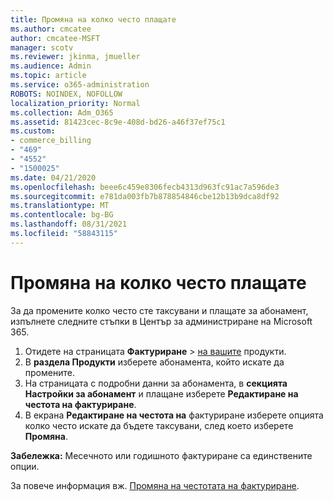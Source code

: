 ```yaml
---
title: Промяна на колко често плащате
ms.author: cmcatee
author: cmcatee-MSFT
manager: scotv
ms.reviewer: jkinma, jmueller
ms.audience: Admin
ms.topic: article
ms.service: o365-administration
ROBOTS: NOINDEX, NOFOLLOW
localization_priority: Normal
ms.collection: Adm_O365
ms.assetid: 81423cec-8c9e-408d-bd26-a46f37ef75c1
ms.custom:
- commerce_billing
- "469"
- "4552"
- "1500025"
ms.date: 04/21/2020
ms.openlocfilehash: beee6c459e8306fecb4313d963fc91ac7a596de3
ms.sourcegitcommit: e781da003fb7b878854846cbe12b13b9dca8df92
ms.translationtype: MT
ms.contentlocale: bg-BG
ms.lasthandoff: 08/31/2021
ms.locfileid: "58843115"
---
```

# <a name="change-how-often-you-pay"></a>Промяна на колко често плащате

За да промените колко често сте таксувани и плащате за абонамент, изпълнете следните стъпки в Център за администриране на Microsoft 365.

1. Отидете на страницата **Фактуриране**  >  [на вашите](https://go.microsoft.com/fwlink/p/?linkid=842054) продукти.
2. В **раздела Продукти** изберете абонамента, който искате да промените.
3. На страницата с подробни данни за абонамента, в **секцията Настройки за абонамент** и плащане изберете **Редактиране на честота на фактуриране**.
4. В екрана **Редактиране на честота на** фактуриране изберете опцията колко често искате да бъдете таксувани, след което изберете **Промяна**.

**Забележка:** Месечното или годишното фактуриране са единствените опции.

За повече информация вж. [Промяна на честотата на фактуриране](https://docs.microsoft.com/microsoft-365/commerce/billing-and-payments/change-payment-frequency).